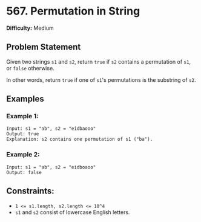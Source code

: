 # 567. Permutation in String

**Difficulty:** Medium

## Problem Statement

Given two strings `s1` and `s2`, return `true` if `s2` contains a permutation of `s1`, or `false` otherwise.

In other words, return `true` if one of `s1`'s permutations is the substring of `s2`.

## Examples

### Example 1:

```
Input: s1 = "ab", s2 = "eidbaooo"
Output: true
Explanation: s2 contains one permutation of s1 ("ba").
```

### Example 2:

```
Input: s1 = "ab", s2 = "eidboaoo"
Output: false
```

## Constraints:

* `1 <= s1.length, s2.length <= 10^4`
* `s1` and `s2` consist of lowercase English letters.